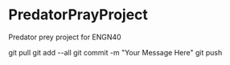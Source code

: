 # PredatorPrayProject
Predator prey project for ENGN40

git pull
git add --all
git commit -m "Your Message Here"
git push
